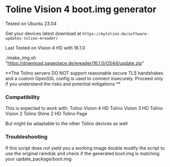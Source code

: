# Toline Vision 4 boot.img generator

Tested on Ubuntu 23.04

Get your devices latest download at `https://mytolino.de/software-updates-tolino-ereader/`

Last Tested on Vision 4 HD with 16.1.0

./make_img.sh "https://download.pageplace.de/ereader/16.1.0/OS44/update.zip"

**The Tolino servers DO NOT support reasonable secure TLS handshakes and a custom OpenSSL config is used to connect insecurely.
Proceed only if you understand the risks and potential mitigations **

### Compatibility

This is expected to work with:
Tolino Vision 4 HD
Tolino Vision 3 HD
Tolino Vision 2
Tolino Shine 2 HD
Tolino Page

But might be adaptable to the other Tolino devices as well

### Troubleshooting

If this script does not yield you a working image double modify the script to use the
original ramdisk and check if the generated boot.img is matching your update_package/boot.img

